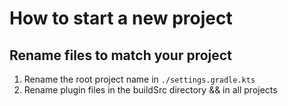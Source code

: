 # How to start a new project

## Rename files to match your project

1. Rename the root project name in ``./settings.gradle.kts``
1. Rename plugin files in the buildSrc directory && in all projects